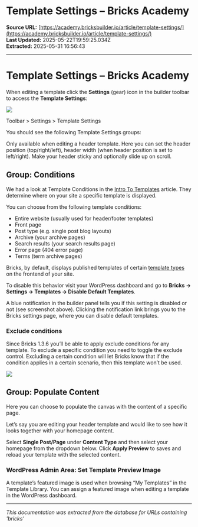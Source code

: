 # Template Settings – Bricks Academy

**Source URL:** [https://academy.bricksbuilder.io/article/template-settings/](https://academy.bricksbuilder.io/article/template-settings/)  
**Last Updated:** 2025-05-22T19:59:25.034Z  
**Extracted:** 2025-05-31 16:56:43

---

# Template Settings – Bricks Academy

When editing a template click the **Settings** (gear) icon in the builder toolbar to access the **Template Settings**:

![](https://academy.bricksbuilder.io/wp-content/uploads/2020/04/builder-template-settings-1024x576.png)

Toolbar > Settings > Template Settings

You should see the following Template Settings groups:

Only available when editing a header template. Here you can set the header position (top/right/left), header width (when header position is set to left/right). Make your header sticky and optionally slide up on scroll.

## Group: Conditions

We had a look at Template Conditions in the [Intro To Templates](https://academy.bricksbuilder.io/article/an-intro-to-templates/#template-conditions) article. They determine where on your site a specific template is displayed.

You can choose from the following template conditions:

*   Entire website (usually used for header/footer templates)
*   Front page
*   Post type (e.g. single post blog layouts)
*   Archive (your archive pages)
*   Search results (your search results page)
*   Error page (404 error page)
*   Terms (term archive pages)

Bricks, by default, displays published templates of certain [template types](https://academy.bricksbuilder.io/article/an-intro-to-templates/#template-types) on the frontend of your site.

To disable this behavior visit your WordPress dashboard and go to **Bricks → Settings → Templates → Disable Default Templates**.

A blue notification in the builder panel tells you if this setting is disabled or not (see screenshot above). Clicking the notification link brings you to the Bricks settings page, where you can disable default templates.

### Exclude conditions

Since Bricks 1.3.6 you’ll be able to apply exclude conditions for any template. To exclude a specific condition you need to toggle the exclude control. Excluding a certain condition will let Bricks know that if the condition applies in a certain scenario, then this template won’t be used.

![](https://academy.bricksbuilder.io/wp-content/uploads/2020/04/template-condition-exclude.png)

## Group: Populate Content

Here you can choose to populate the canvas with the content of a specific page.

Let’s say you are editing your header template and would like to see how it looks together with your homepage content.

Select **Single Post/Page** under **Content Type** and then select your homepage from the dropdown below. Click **Apply Preview** to saves and reload your template with the selected content.

### WordPress Admin Area: Set Template Preview Image

A template’s featured image is used when browsing “My Templates” in the Template Library. You can assign a featured image when editing a template in the WordPress dashboard.

---

*This documentation was extracted from the database for URLs containing 'bricks'*
